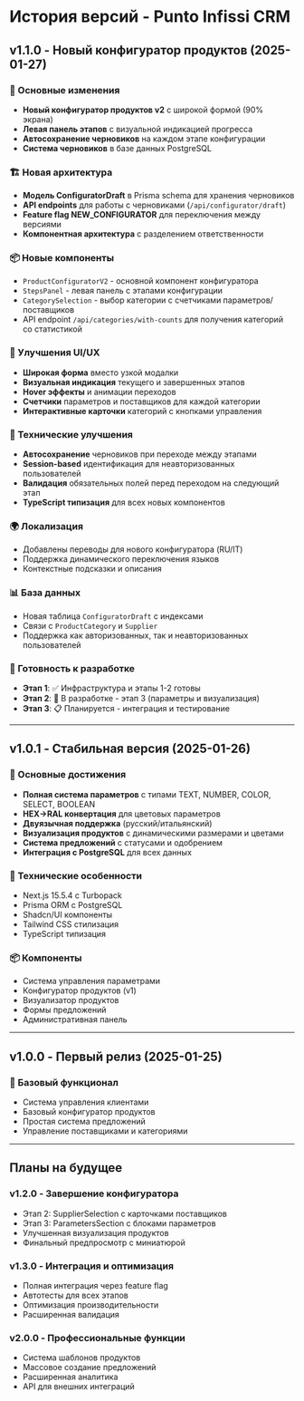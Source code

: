 # История версий - Punto Infissi CRM

## v1.1.0 - Новый конфигуратор продуктов (2025-01-27)

### 🎯 Основные изменения

- **Новый конфигуратор продуктов v2** с широкой формой (90% экрана)
- **Левая панель этапов** с визуальной индикацией прогресса
- **Автосохранение черновиков** на каждом этапе конфигурации
- **Система черновиков** в базе данных PostgreSQL

### 🏗️ Новая архитектура

- **Модель ConfiguratorDraft** в Prisma schema для хранения черновиков
- **API endpoints** для работы с черновиками (`/api/configurator/draft`)
- **Feature flag NEW_CONFIGURATOR** для переключения между версиями
- **Компонентная архитектура** с разделением ответственности

### 📦 Новые компоненты

- `ProductConfiguratorV2` - основной компонент конфигуратора
- `StepsPanel` - левая панель с этапами конфигурации
- `CategorySelection` - выбор категории с счетчиками параметров/поставщиков
- API endpoint `/api/categories/with-counts` для получения категорий со статистикой

### 🎨 Улучшения UI/UX

- **Широкая форма** вместо узкой модалки
- **Визуальная индикация** текущего и завершенных этапов
- **Hover эффекты** и анимации переходов
- **Счетчики** параметров и поставщиков для каждой категории
- **Интерактивные карточки** категорий с кнопками управления

### 🔧 Технические улучшения

- **Автосохранение** черновиков при переходе между этапами
- **Session-based** идентификация для неавторизованных пользователей
- **Валидация** обязательных полей перед переходом на следующий этап
- **TypeScript типизация** для всех новых компонентов

### 🌍 Локализация

- Добавлены переводы для нового конфигуратора (RU/IT)
- Поддержка динамического переключения языков
- Контекстные подсказки и описания

### 📊 База данных

- Новая таблица `ConfiguratorDraft` с индексами
- Связи с `ProductCategory` и `Supplier`
- Поддержка как авторизованных, так и неавторизованных пользователей

### 🚀 Готовность к разработке

- **Этап 1**: ✅ Инфраструктура и этапы 1-2 готовы
- **Этап 2**: 🔄 В разработке - этап 3 (параметры и визуализация)
- **Этап 3**: 📋 Планируется - интеграция и тестирование

---

## v1.0.1 - Стабильная версия (2025-01-26)

### 🎯 Основные достижения

- **Полная система параметров** с типами TEXT, NUMBER, COLOR, SELECT, BOOLEAN
- **HEX→RAL конвертация** для цветовых параметров
- **Двуязычная поддержка** (русский/итальянский)
- **Визуализация продуктов** с динамическими размерами и цветами
- **Система предложений** с статусами и одобрением
- **Интеграция с PostgreSQL** для всех данных

### 🔧 Технические особенности

- Next.js 15.5.4 с Turbopack
- Prisma ORM с PostgreSQL
- Shadcn/UI компоненты
- Tailwind CSS стилизация
- TypeScript типизация

### 📦 Компоненты

- Система управления параметрами
- Конфигуратор продуктов (v1)
- Визуализатор продуктов
- Формы предложений
- Административная панель

---

## v1.0.0 - Первый релиз (2025-01-25)

### 🎯 Базовый функционал

- Система управления клиентами
- Базовый конфигуратор продуктов
- Простая система предложений
- Управление поставщиками и категориями

---

## Планы на будущее

### v1.2.0 - Завершение конфигуратора

- Этап 2: SupplierSelection с карточками поставщиков
- Этап 3: ParametersSection с блоками параметров
- Улучшенная визуализация продуктов
- Финальный предпросмотр с миниатюрой

### v1.3.0 - Интеграция и оптимизация

- Полная интеграция через feature flag
- Автотесты для всех этапов
- Оптимизация производительности
- Расширенная валидация

### v2.0.0 - Профессиональные функции

- Система шаблонов продуктов
- Массовое создание предложений
- Расширенная аналитика
- API для внешних интеграций
